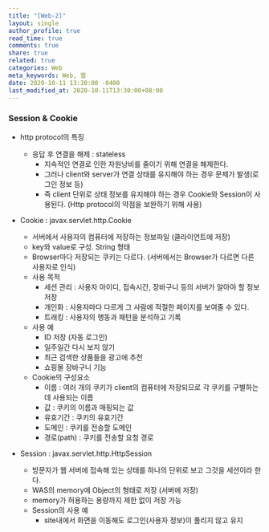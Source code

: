 ```yaml
---
title: "[Web-2]"
layout: single
author_profile: true
read_time: true
comments: true
share: true
related: true
categories: Web
meta_keywords: Web, 웹
date: 2020-10-11 13:30:00 -0400
last_modified_at: 2020-10-11T13:30:00+08:00
---
```


### Session & Cookie

- http protocol의 특징

  - 응답 후 연결을 해제 : stateless
    - 지속적인 연결로 인한 자원낭비를 줄이기 위해 연결을 해제한다.
    - 그러나 client와 server가 연결 상태를 유지해야 하는 경우 문제가 발생(로그인 정보 등)
    - 즉 client 단위로 상태 정보를 유지해야 하는 경우 Cookie와 Session이 사용된다. (Http protocol의 약점을 보완하기 위해 사용)

- Cookie : javax.servlet.http.Cookie
  - 서버에서 사용자의 컴퓨터에 저장하는 정보파일 (클라이언트에 저장)
  - key와 value로 구성. String 형태
  - Browser마다 저장되는 쿠키는 다르다. (서버에서는 Browser가 다르면 다른 사용자로 인식)
  - 사용 목적
    - 세션 관리 : 사용자 아이디, 접속시간, 장바구니 등의 서버가 알아야 할 정보 저장
    - 개인화 : 사용자마다 다르게 그 사람에 적절한 페이지를 보여줄 수 있다.
    - 트래킹 : 사용자의 행동과 패턴을 분석하고 기록
  - 사용 예
    - ID 저장 (자동 로그인)
    - 일주일간 다시 보지 않기
    - 최근 검색한 상품들을 광고에 추천
    - 쇼핑몰 장바구니 기능
  - Cookie의 구성요소
    - 이름 : 여러 개의 쿠키가 client의 컴퓨터에 저장되므로 각 쿠키를 구별하는 데 사용되는 이름
    - 값 : 쿠키의 이름과 매핑되는 값
    - 유효기간 : 쿠키의 유효기간
    - 도메인 : 쿠키를 전송할 도메인
    - 경로(path) : 쿠키를 전송할 요청 경로
- Session : javax.servlet.http.HttpSession
  - 방문자가 웹 서버에 접속해 있는 상태를 하나의 단위로 보고 그것을 세션이라 한다.
  - WAS의 memory에 Object의 형태로 저장 (서버에 저장)
  - memory가 허용하는 용량까지 제한 없이 저장 가능
  - Session의 사용 예
    - site내에서 화면을 이동해도 로그인(사용자 정보)이 풀리지 않고 유지
